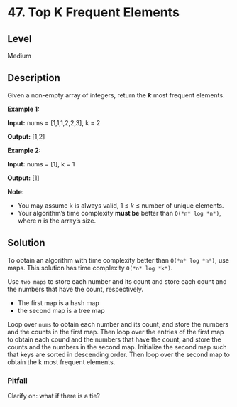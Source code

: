 47\. Top K Frequent Elements
=============================

Level
-----

Medium

Description
-----------

Given a non-empty array of integers, return the **_k_** most frequent elements.

**Example 1:**

**Input:** nums = \[1,1,1,2,2,3\], k = 2

**Output:** \[1,2\]

**Example 2:**

**Input:** nums = \[1\], k = 1

**Output:** \[1\]

**Note:**

* You may assume k is always valid, 1 ≤ _k_ ≤ number of unique elements.
* Your algorithm’s time complexity **must be** better than `O(*n* log *n*)`, where _n_ is the array’s size.

Solution
--------

To obtain an algorithm with time complexity better than `O(*n* log *n*)`, use maps. This solution has time complexity `O(*n* log *k*)`.

Use `two maps` to store each number and its count and store each count and the numbers that have the count, respectively.

* The first map is a hash map
* the second map is a tree map

Loop over `nums` to obtain each number and its count, and store the numbers and the counts in the first map. Then loop over the entries of the first map to obtain each cound and the numbers that have the count, and store the counts and the numbers in the second map. Initialize the second map such that keys are sorted in descending order. Then loop over the second map to obtain the k most frequent elements.

### Pitfall

Clarify on: what if there is a tie?
